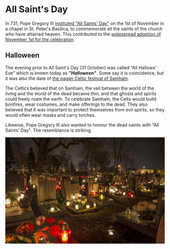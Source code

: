 # All Saint's Day


In 731, Pope Gregory III [instituted "All Saints' Day"](https://www.britannica.com/topic/All-Saints-Day) on the 1st of November in a chapel in St. Peter's Basilica, to commemorate all the saints of the church who have attained heaven. This contributed to the [widespread adoption of November 1st for the celebration](https://www.christianity.com/church/church-history/all-saints-day-november-1.html).

## Halloween

 The evening prior to All Saint's Day (31 October) was called "All Hallows' Eve" which is known today as ***"Halloween"***. Some say it is coincidence, but it was also the date of [the pagan Celtic festival of Samhain](/content/kingdom/church/history/all-saints/kingdom/church/history/article.md.md). 
 
 The Celtics believed that on Samhain, the veil between the world of the living and the world of the dead became thin, and that ghosts and spirits could freely roam the earth. To celebrate Samhain, the Celts would build bonfires, wear costumes, and make offerings to the dead. They also believed that it was important to protect themselves from evil spirits, so they would often wear masks and carry torches. 
 
 Likewise, Pope Gregory III also wanted to honour the dead saints with "All Saints' Day". The resemblance is striking.

![Lit candles in a cemetery commemorating All Saints' Day](all-saints.jpg)
